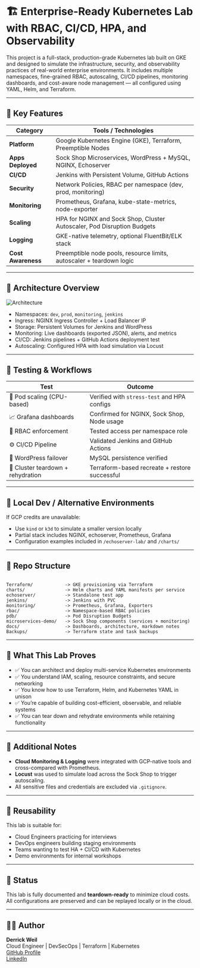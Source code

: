 # 🏗️ Enterprise-Ready Kubernetes Lab with RBAC, CI/CD, HPA, and Observability

This project is a full-stack, production-grade Kubernetes lab built on GKE and designed to simulate the infrastructure, security, and observability practices of real-world enterprise environments. It includes multiple namespaces, fine-grained RBAC, autoscaling, CI/CD pipelines, monitoring dashboards, and cost-aware node management — all configured using YAML, Helm, and Terraform.

---

## 📌 Key Features

| Category           | Tools / Technologies                                                                 |
|--------------------|---------------------------------------------------------------------------------------|
| **Platform**       | Google Kubernetes Engine (GKE), Terraform, Preemptible Nodes                          |
| **Apps Deployed**  | Sock Shop Microservices, WordPress + MySQL, NGINX, Echoserver                         |
| **CI/CD**          | Jenkins with Persistent Volume, GitHub Actions                                       |
| **Security**       | Network Policies, RBAC per namespace (dev, prod, monitoring)                          |
| **Monitoring**     | Prometheus, Grafana, kube-state-metrics, node-exporter                               |
| **Scaling**        | HPA for NGINX and Sock Shop, Cluster Autoscaler, Pod Disruption Budgets              |
| **Logging**        | GKE-native telemetry, optional FluentBit/ELK stack                                    |
| **Cost Awareness** | Preemptible node pools, resource limits, autoscaler + teardown logic                  |

---

## 🧱 Architecture Overview

![Architecture](images/sockshop.png) <!-- Update with a clearer arch diagram if available -->

- Namespaces: `dev`, `prod`, `monitoring`, `jenkins`
- Ingress: NGINX Ingress Controller + Load Balancer IP
- Storage: Persistent Volumes for Jenkins and WordPress
- Monitoring: Live dashboards (exported JSON), alerts, and metrics
- CI/CD: Jenkins pipelines + GitHub Actions deployment test
- Autoscaling: Configured HPA with load simulation via Locust

---

## 🧪 Testing & Workflows

| Test | Outcome |
|------|---------|
| 🔁 Pod scaling (CPU-based) | Verified with `stress-test` and HPA configs |
| 📈 Grafana dashboards | Confirmed for NGINX, Sock Shop, Node usage |
| 🔐 RBAC enforcement | Tested access per namespace role |
| ⚙️ CI/CD Pipeline | Validated Jenkins and GitHub Actions |
| 💾 WordPress failover | MySQL persistence verified |
| 🔄 Cluster teardown + rehydration | Terraform-based recreate + restore successful |

---

## 🧰 Local Dev / Alternative Environments

If GCP credits are unavailable:
- Use `kind` or `k3d` to simulate a smaller version locally
- Partial stack includes NGINX, echoserver, Prometheus, Grafana
- Configuration examples included in `/echoserver-lab/` and `/charts/`

---

## 📂 Repo Structure

```

Terraform/            -> GKE provisioning via Terraform
charts/               -> Helm charts and YAML manifests per service
echoserver/           -> Standalone test app
jenkins/              -> Jenkins with PVC
monitoring/           -> Prometheus, Grafana, Exporters
rbac/                 -> Namespace-based RBAC policies
pdb/                  -> Pod Disruption Budgets
microservices-demo/   -> Sock Shop components (services + monitoring)
docs/                 -> Dashboards, architecture, markdown notes
Backups/              -> Terraform state and task backups

```

---

## 🧠 What This Lab Proves

- ✅ You can architect and deploy multi-service Kubernetes environments
- ✅ You understand IAM, scaling, resource constraints, and secure networking
- ✅ You know how to use Terraform, Helm, and Kubernetes YAML in unison
- ✅ You’re capable of building cost-efficient, observable, and reliable systems
- ✅ You can tear down and rehydrate environments while retaining functionality

---

## 📎 Additional Notes

- **Cloud Monitoring & Logging** were integrated with GCP-native tools and cross-compared with Prometheus.
- **Locust** was used to simulate load across the Sock Shop to trigger autoscaling.
- All sensitive files and credentials are excluded via `.gitignore`.

---

## 🧭 Reusability

This lab is suitable for:
- Cloud Engineers practicing for interviews
- DevOps engineers building staging environments
- Teams wanting to test HA + CI/CD with Kubernetes
- Demo environments for internal workshops

---

## 🏁 Status

This lab is fully documented and **teardown-ready** to minimize cloud costs.  
All configurations are preserved and can be replayed locally or in the cloud.

---

## 🧑‍💻 Author

**Derrick Weil**  
Cloud Engineer | DevSecOps | Terraform | Kubernetes  
[GitHub Profile](https://github.com/derrickSh43)  
[LinkedIn](https://www.linkedin.com/in/derrickweil/)
```

